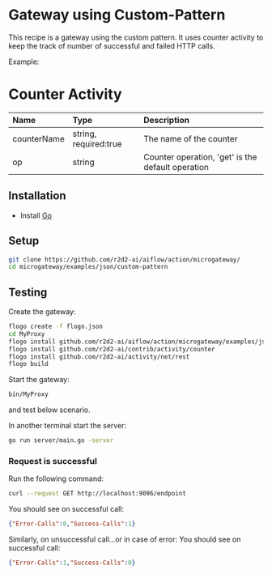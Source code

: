 # Gateway using Custom-Pattern
This recipe is a gateway using the custom pattern. It uses counter activity to keep the track of number of successful
and failed HTTP calls.

Example:
# Counter Activity
| Name        |  Type                 | Description                                       |
|:------------|:----------------------|:--------------------------------------------------|
| counterName | string, required:true | The name of the counter                           |
| op          | string                | Counter operation, 'get' is the default operation |

## Installation
* Install [Go](https://golang.org/)

## Setup
```bash
git clone https://github.com/r2d2-ai/aiflow/action/microgateway/
cd microgateway/examples/json/custom-pattern
```

## Testing
Create the gateway:
```bash
flogo create -f flogo.json
cd MyProxy
flogo install github.com/r2d2-ai/aiflow/action/microgateway/examples/json/custom-pattern
flogo install github.com/r2d2-ai/contrib/activity/counter
flogo install github.com/r2d2-ai/activity/net/rest
flogo build
```

Start the gateway:
```bash
bin/MyProxy
```
and test below scenario.

In another terminal start the server:
```bash
go run server/main.go -server
```

### Request is successful
Run the following command:
```bash
curl --request GET http://localhost:9096/endpoint
```

You should see on successful call:
```json
{"Error-Calls":0,"Success-Calls":1}
```

Similarly, on unsuccessful call...or in case of error:
You should see on successful call:
```json
{"Error-Calls":1,"Success-Calls":0}
```
